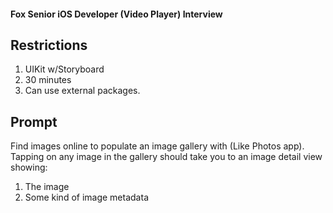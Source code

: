 #### Fox Senior iOS Developer (Video Player) Interview

## Restrictions
1. UIKit w/Storyboard
2. 30 minutes
3. Can use external packages.

## Prompt
Find images online to populate an image gallery with (Like Photos app). Tapping on any image in the gallery should take you to an image detail view showing:
1. The image
2. Some kind of image metadata
